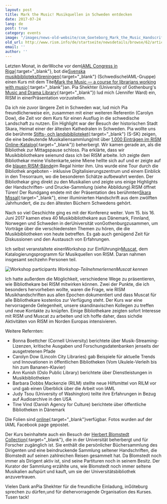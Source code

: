 ```yaml
---
layout: post
title: Mark the Music! Musikquellen in Schweden entdecken
date: 2017-07-24
lang: de
post: true
category: events
image: "/images/news-old-website/csm_Goeteborg_Mark_the_Music_Handscrift_0b45301c06.jpg"
old_url: http://www.rism.info/de/startseite/newsdetails/browse/62/article/64/mark-the-music-uncovering-musical-sources-in-sweden.html
email: ''
author: ''
---
```



Letzten Monat, in derWoche vor dem[IAML Congress in Riga](http://www.iaml.info/congresses/2017-riga){:target="_blank"}, bot die[Svenska musikbiblioteksföreningen](http://www.smbf.nu/){:target="_blank"} (SchwedischeIAML-Gruppe) einen Kurs mit dem Titel[Mark the Music — a course for librarians working with music](http://www.smbf.nu/dok/Program.mark_the_music.pdf){:target="_blank"}an. Pia Shekhter (University of Gothenburg's [Music and Drama Library](http://www.ub.gu.se/bibliotek/Gumu/){:target="_blank"}) lud mich (Jennifer Ward) ein, RISM in einerPräsentation vorzustellen.

Da ich nie zuvor längere Zeit in Schweden war, lud mich Pia freundlicherweise ein, zusammen mit einer weiteren Referentin (Carolyn Dow), die Zeit vor dem Kurs für einen Ausflug in die schwedische Landschaft zu nutzen. Ein Highlight war der Besuch der historischen Stadt Skara, Heimat einer der ältesten Kathedralen in Schweden. Pia wollte uns die berühmte [Stifts- och landsbiblioteket](http://www.skara.se/se--gora/bibliotek.html){:target="_blank"} (S-SK) zeigen, die eine bedeutende Musikaliensammlung(mit über [1.000 Einträgen im RISM Online-Katalog](https://opac.rism.info/metaopac/search?View=rism&siglum=S-SK){:target="_blank"}) beherbergt. Wir kamen gerade an, als die Bibliothek zur Mittagspause schloss. Pia erklärte, dass wir Musikbibliothekare seienund dass ich bei RISM arbeite. Ich zeigte dem Bibliothekar meine Visitenkarte,seine Miene hellte sich auf und er zeigte auf die [blauen RISM-Bände](/de/publikationen.html#c41)im Regal hinter ihm. Uns wurde eine Tour durch die Bibliothek angeboten - inklusive Digitalisierungszentrum und einem Einblick in den Tresorraum, wo die besonderen Schätze aufbewahrt werden. Der Bibliothekar ging direkt zu den Musikalien und zeigte uns einige Highlights der Handschriften- und Drucke-Sammlung (siehe Abbildung).RISM öffnet Türen! Der Rundgang endete mit der Präsentation des berühmten[Skara Missal](http://www.omifacsimiles.com/brochures/skara.html){:target="_blank"}, einer illuminierten Handschrift aus dem zwölften Jahrhundert, die zu den ältesten Büchern Schwedens gehört.

Nach so viel Geschichte ging es mit der Konferenz weiter. Vom 15. bis 16. Juni 2017 kamen etwa 40 Musikbibliothekare aus Dänemark, Finnland, Norwegen und Schweden in derUniversität vonGothenburgzusammen, um Vorträge über die verschiedensten Themen zu hören, die die Musikbibliotheken von heute betreffen. Es gab auch genügend Zeit für Diskussionen und den Austausch von Erfahrungen.

Ich selbst veranstaltete einenWorkshop zur Einführungin[Muscat](/de/community/muscat.html), dem Katalogierungsprogramm für Musikquellen von RISM. Daran nahmen insgesamt sechzehn Personen teil.

![Workshop participants](http://rism.info/resources-old-website/news/Goeteborg_Mark_the_Music_Workshop_568x426.JPG)
_Workshop-TeilnehmerlernenMuscat kennen_

Ich hatte außerdem die Möglichkeit, verschiedene Wege zu präsentieren, wie Bibliothekare bei RISM mitwirken können. Zwei der Punkte, die ich besonders hervorheben wollte, waren die Frage, wie RISM Musikhandschriften aus allen Epochen dokumentiert und dass Muscat für alle Bibliothekare kostenlos zur Verfügung steht. Der Kurs war eine hervorragende Gelegenheit, unsere skandinavischen Kollegen zu treffen und neue Kontakte zu knüpfen. Einige Bibliothekare zeigten sofort Interesse mit RISM und Muscat zu arbeiten und ich hoffe daher, dass sichdie Aktivitäten von RISM im Norden Europas intensivieren.

Weitere Refernten:

- Bonna Boettcher (Cornell University) berichtete über Musik-Streaming-Lizenzen, kritische Ausgaben und Forschungsdatenbanken jenseits der ausgetretenen Pfade
- Carolyn Dow (Lincoln City Libraries) gab Beispiele für aktuelle Trends und Innovationen in öffentlichen Bibliotheken (Vom Ukulele-Verleih bis hin zum Bananen-Klavier)
- Ann Kunish (Oslo Public Library) berichtete über Dienstleistungen in Musikbibliotheken
- Barbara Dobbs Mackenzie (RILM) stellte neue Hilfsmittel von RILM vor und gab einen Überblick über die Arbeit von IAML
- Judy Tsou (University of Washington) teilte ihre Erfahrungen in Bezug auf Audioarchive in den USA
- Tine Vind (Danish Agency for Culture) berichtete über öffentliche Bibliotheken in Dänemark

Die Folien sind [online](http://smbf.nu/arkivet/markthemusic/markthemusic.html){:target="_blank"}verfügbar. Fotos wurden auf der IAML Facebook page gepostet.

<script>
(function(d, s, id) {
var js, fjs = d.getElementsByTagName(s)[0];
if (d.getElementById(id))
return;
js = d.createElement(s);
js.id = id;
js.src = "//connect.facebook.net/en_US/all.js#xfbml=1";
fjs.parentNode.insertBefore(js, fjs);
}(document, 'script', 'facebook-jssdk'));
</script>



Der Kurs beinhaltete auch ein Besuch der [Herbert Blomstedt Collection](http://www.ub.gu.se/samlingar/blomstedt/){:target="_blank"}, die in der Universität beherbergt und für Forscher zugänglich ist. Sie enthält die persönlicher Büchersammlung des Dirigenten und eine beindruckende Sammlung seltener Handschriften, die Blomstedt auf seinen zahlreichen Reisen gesammelt hat. Da Blomstedt noch immer als Dirigent aktiv ist, sind seine Partituren noch in seinem Besitz. Der Kurator der Sammlung erzählte uns, wie Blomstedt noch immer seltene Musikalien aufspürt und kauft, um sie der Universitätsbibliothek anzuvertrauen.

Vielen Dank anPia Shekhter für die freundliche Einladung, inGöteburg sprechen zu dürfen,und für diehervorragende Organisation des Kurses. Tusen tack!

